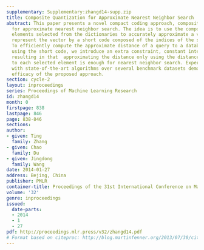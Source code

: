 ```yaml
---
supplementary: Supplementary:zhangd14-supp.zip
title: Composite Quantization for Approximate Nearest Neighbor Search
abstract: This paper presents a novel compact coding approach, composite quantization,
  for approximate nearest neighbor search. The idea is to use the composition of several
  elements selected from the dictionaries to accurately approximate a vector and to
  represent the vector by a short code composed of the indices of the selected elements.
  To efficiently compute the approximate distance of a query to a database vector
  using the short code, we introduce an extra constraint, constant inter-dictionary-element-product,
  resulting in that  approximating the distance only using the distance of the query
  to each selected element is enough for nearest neighbor search. Experimental comparison
  with state-of-the-art algorithms over several benchmark datasets demonstrates the
  efficacy of the proposed approach.
section: cycle-2
layout: inproceedings
series: Proceedings of Machine Learning Research
id: zhangd14
month: 0
firstpage: 838
lastpage: 846
page: 838-846
sections: 
author:
- given: Ting
  family: Zhang
- given: Chao
  family: Du
- given: Jingdong
  family: Wang
date: 2014-01-27
address: Bejing, China
publisher: PMLR
container-title: Proceedings of the 31st International Conference on Machine Learning
volume: '32'
genre: inproceedings
issued:
  date-parts:
  - 2014
  - 1
  - 27
pdf: http://proceedings.mlr.press/v32/zhangd14.pdf
# Format based on citeproc: http://blog.martinfenner.org/2013/07/30/citeproc-yaml-for-bibliographies/
---
```

